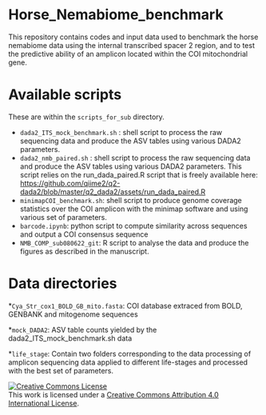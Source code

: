 # Horse_Nemabiome_benchmark

This repository contains codes and input data used to benchmark the horse nemabiome data using the internal transcribed spacer 2 region, and to test the predictive ability of an amplicon located within the COI mitochondrial gene. 


# Available scripts
These are within the ```scripts_for_sub``` directory.
* ```dada2_ITS_mock_benchmark.sh``` : shell script to process the raw sequencing data and produce the ASV tables using various DADA2 parameters.
* ```dada2_nmb_paired.sh``` : shell script to process the raw sequencing data and produce the ASV tables using various DADA2 parameters. This script relies on the run_dada_paired.R script that is freely available here: https://github.com/qiime2/q2-dada2/blob/master/q2_dada2/assets/run_dada_paired.R 
* ```minimapCOI_benchmark.sh```: shell script to produce genome coverage statistics over the COI amplicon with the minimap software and using various set of parameters.
* ```barcode.ipynb```: python script to compute similarity across sequences and output a COI consensus sequence
* ```NMB_COMP_sub080622_git```: R script to analyse the data and produce the figures as described in the manuscript.

# Data directories

*```Cya_Str_cox1_BOLD_GB_mito.fasta```: COI database extraced from BOLD, GENBANK and mitogenome sequences

*```mock_DADA2```: ASV table counts yielded by the dada2_ITS_mock_benchmark.sh data

*```life_stage```: Contain two folders corresponding to the data processing of amplicon sequencing data applied to different life-stages and processed with the best set of parameters.


<a rel="license" href="http://creativecommons.org/licenses/by/4.0/"><img alt="Creative Commons License" style="border-width:0" src="https://i.creativecommons.org/l/by/4.0/88x31.png" /></a><br />This work is licensed under a <a rel="license" href="http://creativecommons.org/licenses/by/4.0/">Creative Commons Attribution 4.0 International License</a>.
